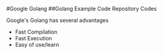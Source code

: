#Google Golang
##Golang Example Code Repository Codes

Google's Golang has several advantages
- Fast Compilation
- Fast Execution
- Easy of use/learn
